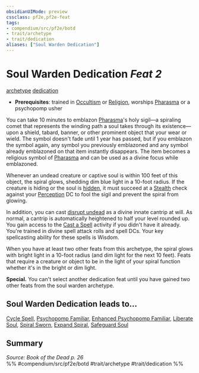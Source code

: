 ```yaml
---
obsidianUIMode: preview
cssclass: pf2e,pf2e-feat
tags:
- compendium/src/pf2e/botd
- trait/archetype
- trait/dedication
aliases: ["Soul Warden Dedication"]
---
```

# Soul Warden Dedication  *Feat 2*  
[archetype](/rules/traits/archetype.md)  [dedication](/rules/traits/dedication.md)  

- **Prerequisites**: trained in [Occultism](/compendium/skills.md#Occultism) or [Religion](/compendium/skills.md#Religion), worships [Pharasma](/compendium/setting/deities/pharasma.md) or a psychopomp usher

You can take 10 minutes to emblazon [Pharasma](/compendium/setting/deities/pharasma.md)'s holy sigil—a spiraling comet that represents the winding path a soul takes through its existence—upon a shield, tabard, banner, or other prominent object that your wear or wield. The symbol doesn't fade until 1 year has passed, but if you emblazon the symbol again, any symbol you previously emblazoned and any symbol already emblazoned on that item instantly disappears. The item becomes a religious symbol of [Pharasma](/compendium/setting/deities/pharasma.md) and can be used as a divine focus while emblazoned.

Whenever an undead creature or captive soul is within 100 feet of this object, the spiral glows, shedding dim blue light in a 10-foot radius. If the creature is hiding or the soul is [hidden](/rules/conditions.md#Hidden), it must succeed at a [Stealth](/compendium/skills.md#Stealth) check against your [Perception](/compendium/skills.md#Perception) DC to fool the sigil and prevent the spiral from glowing.

In addition, you can cast [disrupt undead](/compendium/spells/disrupt-undead.md) as a divine innate cantrip at will. As normal, a cantrip is automatically heightened to half your level rounded up. You gain access to the [Cast a Spell](/rules/actions/cast-a-spell.md) activity if you didn't have it already. You're trained in divine spell attack rolls and spell DCs. Your key spellcasting ability for these spells is Wisdom.

When you have at least two other feats from this archetype, the spiral glows with bright light in a 10-foot radius (and dim light for the next 10 feet). Feats that require a creature or object to be in the light of your spiral function whether it's in the bright or dim light.

**Special.** You can't select another dedication feat until you have gained two other feats from the soul warden archetype.

## Soul Warden Dedication leads to...

[Cycle Spell](/compendium/feats/cycle-spell-botd.md), [Psychopomp Familiar](/compendium/feats/psychopomp-familiar-botd.md), [Enhanced Psychopomp Familiar](/compendium/feats/enhanced-psychopomp-familiar-botd.md), [Liberate Soul](/compendium/feats/liberate-soul-botd.md), [Spiral Sworn](/compendium/feats/spiral-sworn-botd.md), [Expand Spiral](/compendium/feats/expand-spiral-botd.md), [Safeguard Soul](/compendium/feats/safeguard-soul-botd.md)

## Summary

*Source: Book of the Dead p. 26*  
%% #compendium/src/pf2e/botd #trait/archetype #trait/dedication %%
